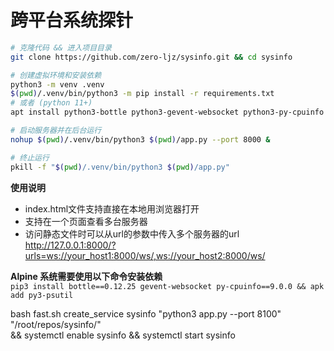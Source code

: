 # 跨平台系统探针

``` bash
# 克隆代码 && 进入项目目录
git clone https://github.com/zero-ljz/sysinfo.git && cd sysinfo

# 创建虚拟环境和安装依赖
python3 -m venv .venv
$(pwd)/.venv/bin/python3 -m pip install -r requirements.txt
# 或者 (python 11+)
apt install python3-bottle python3-gevent-websocket python3-py-cpuinfo python3-psutil

# 启动服务器并在后台运行
nohup $(pwd)/.venv/bin/python3 $(pwd)/app.py --port 8000 &

# 终止运行
pkill -f "$(pwd)/.venv/bin/python3 $(pwd)/app.py"
```

**使用说明**  
* index.html文件支持直接在本地用浏览器打开  
* 支持在一个页面查看多台服务器
* 访问静态文件时可以从url的参数中传入多个服务器的url  
http://127.0.0.1:8000/?urls=ws://your_host1:8000/ws/,ws://your_host2:8000/ws/

**Alpine 系统需要使用以下命令安装依赖**   
`pip3 install bottle==0.12.25 gevent-websocket py-cpuinfo==9.0.0 && apk add py3-psutil`  

bash fast.sh create_service sysinfo "python3 app.py --port 8100" "/root/repos/sysinfo/" \
&& systemctl enable sysinfo && systemctl start sysinfo